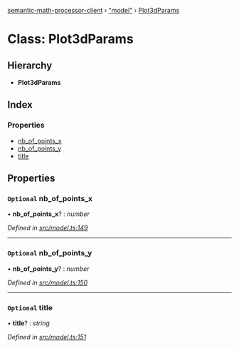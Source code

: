 [semantic-math-processor-client](../README.md) › ["model"](../modules/_model_.md) › [Plot3dParams](_model_.plot3dparams.md)

# Class: Plot3dParams

## Hierarchy

* **Plot3dParams**

## Index

### Properties

* [nb_of_points_x](_model_.plot3dparams.md#optional-nb_of_points_x)
* [nb_of_points_y](_model_.plot3dparams.md#optional-nb_of_points_y)
* [title](_model_.plot3dparams.md#optional-title)

## Properties

### `Optional` nb_of_points_x

• **nb_of_points_x**? : *number*

*Defined in [src/model.ts:149](https://github.com/softaria/semantic-math-processor-client/blob/6b56c1b/src/model.ts#L149)*

___

### `Optional` nb_of_points_y

• **nb_of_points_y**? : *number*

*Defined in [src/model.ts:150](https://github.com/softaria/semantic-math-processor-client/blob/6b56c1b/src/model.ts#L150)*

___

### `Optional` title

• **title**? : *string*

*Defined in [src/model.ts:151](https://github.com/softaria/semantic-math-processor-client/blob/6b56c1b/src/model.ts#L151)*
